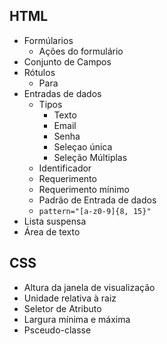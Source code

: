 ## HTML
* Formúlarios
  * Ações do formulário
* Conjunto de Campos
* Rótulos
  * Para
* Entradas de dados
    * Tipos
        * Texto
        * Email
        * Senha
        * Seleçao única
        * Seleção Múltiplas
    * Identificador
    * Requerimento
    * Requerimento mínimo
    * Padrão de Entrada de dados
    * `pattern="[a-z0-9]{8, 15}"`
* Lista suspensa
* Área de texto
## CSS
* Altura da janela de visualização
* Unidade relativa à raiz
* Seletor de Atributo
* Largura mínima e máxima
* Psceudo-classe